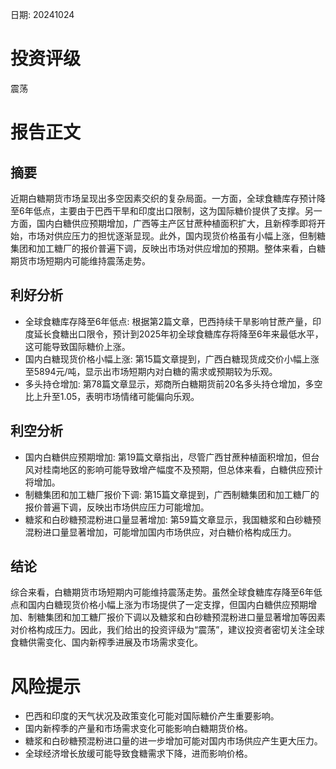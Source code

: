
日期: 20241024

# 投资评级

震荡

# 报告正文

## 摘要

近期白糖期货市场呈现出多空因素交织的复杂局面。一方面，全球食糖库存预计降至6年低点，主要由于巴西干旱和印度出口限制，这为国际糖价提供了支撑。另一方面，国内白糖供应预期增加，广西等主产区甘蔗种植面积扩大，且新榨季即将开始，市场对供应压力的担忧逐渐显现。此外，国内现货价格虽有小幅上涨，但制糖集团和加工糖厂的报价普遍下调，反映出市场对供应增加的预期。整体来看，白糖期货市场短期内可能维持震荡走势。

## 利好分析

* 全球食糖库存降至6年低点: 根据第2篇文章，巴西持续干旱影响甘蔗产量，印度延长食糖出口限令，预计到2025年初全球食糖库存将降至6年来最低水平，这可能导致国际糖价上涨。
* 国内白糖现货价格小幅上涨: 第15篇文章提到，广西白糖现货成交价小幅上涨至5894元/吨，显示出市场短期内对白糖的需求或预期较为乐观。
* 多头持仓增加: 第78篇文章显示，郑商所白糖期货前20名多头持仓增加，多空比上升至1.05，表明市场情绪可能偏向乐观。

## 利空分析

* 国内白糖供应预期增加: 第19篇文章指出，尽管广西甘蔗种植面积增加，但台风对桂南地区的影响可能导致增产幅度不及预期，但总体来看，白糖供应预计将增加。
* 制糖集团和加工糖厂报价下调: 第15篇文章提到，广西制糖集团和加工糖厂的报价普遍下调，反映出市场供应压力可能增加。
* 糖浆和白砂糖预混粉进口量显著增加: 第59篇文章显示，我国糖浆和白砂糖预混粉进口量显著增加，可能增加国内市场供应，对白糖价格构成压力。

## 结论

综合来看，白糖期货市场短期内可能维持震荡走势。虽然全球食糖库存降至6年低点和国内白糖现货价格小幅上涨为市场提供了一定支撑，但国内白糖供应预期增加、制糖集团和加工糖厂报价下调以及糖浆和白砂糖预混粉进口量显著增加等因素对价格构成压力。因此，我们给出的投资评级为“震荡”，建议投资者密切关注全球食糖供需变化、国内新榨季进展及市场需求变化。

# 风险提示

* 巴西和印度的天气状况及政策变化可能对国际糖价产生重要影响。
* 国内新榨季的产量和市场需求变化可能影响白糖期货价格。
* 糖浆和白砂糖预混粉进口量的进一步增加可能对国内市场供应产生更大压力。
* 全球经济增长放缓可能导致食糖需求下降，进而影响价格。
